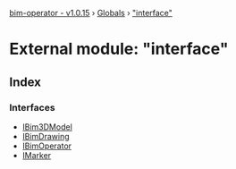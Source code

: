 [bim-operator - v1.0.15](../README.md) › [Globals](../globals.md) › ["interface"](_interface_.md)

# External module: "interface"

## Index

### Interfaces

* [IBim3DModel](../interfaces/_interface_.ibim3dmodel.md)
* [IBimDrawing](../interfaces/_interface_.ibimdrawing.md)
* [IBimOperator](../interfaces/_interface_.ibimoperator.md)
* [IMarker](../interfaces/_interface_.imarker.md)
